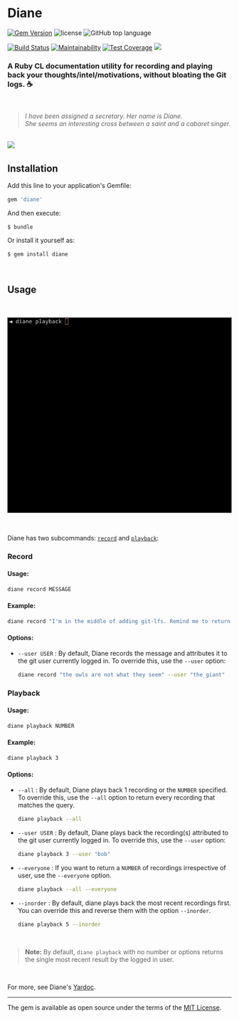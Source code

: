 # Diane
[![Gem Version](https://badge.fury.io/rb/diane.svg)](https://badge.fury.io/rb/diane) ![license](https://img.shields.io/github/license/mnyrop/diane.svg) ![GitHub top language](https://img.shields.io/github/languages/top/mnyrop/diane.svg)


[![Build Status](https://travis-ci.org/mnyrop/diane.svg?branch=master)](https://travis-ci.org/mnyrop/diane) [![Maintainability](https://api.codeclimate.com/v1/badges/0e84a1657af9d2258136/maintainability)](https://codeclimate.com/github/mnyrop/diane/maintainability) [![Test Coverage](https://api.codeclimate.com/v1/badges/0e84a1657af9d2258136/test_coverage)](https://codeclimate.com/github/mnyrop/diane/test_coverage) ![](https://img.shields.io/librariesio/github/mnyrop/diane.svg)




### A Ruby CL documentation utility for recording and playing back your thoughts/intel/motivations, without bloating the Git logs. ☕️

<br>

> *I have been assigned a secretary. Her name is Diane.*<br>
> *She seems an interesting cross between a saint and a cabaret singer.*

<br>

<img src="https://media.giphy.com/media/WubJTtnWXKfmM/giphy.gif" width="400"/>

<br>

## Installation

Add this line to your application's Gemfile:

```ruby
gem 'diane'
```

And then execute:

    $ bundle

Or install it yourself as:

    $ gem install diane

<br>

## Usage
<br>

![diane screen gif](./diane.gif)

<br>

Diane has two subcommands: [`record`](#record) and [`playback`](#playback):


### Record


#### Usage:
```sh
diane record MESSAGE
```

#### Example:
```sh
diane record "I'm in the middle of adding git-lfs. Remind me to return + test."
```

#### Options:

- `--user USER` : By default, Diane records the message and attributes it to the git user currently logged in. To override this, use the `--user` option:

    ```sh
    diane record "the owls are not what they seem" --user "the_giant"
    ```

### Playback

#### Usage:
```sh
diane playback NUMBER
```

#### Example:
```sh
diane playback 3
```

#### Options:

- `--all` : By default, Diane plays back 1 recording or the `NUMBER` specified. To override this, use the `--all` option to return every recording that matches the query.

    ```sh
    diane playback --all
    ```

- `--user USER` : By default, Diane plays back the recording(s) attributed to the git user currently logged in. To override this, use the `--user` option:

    ```sh
    diane playback 3 --user "bob"
    ```
- `--everyone` : If you want to return a `NUMBER` of recordings irrespective of user, use the `--everyone` option.

    ```sh
    diane playback --all --everyone
    ```
- `--inorder` : By default, diane plays back the most recent recordings first. You can override this and reverse them with the option `--inorder`.

    ```sh
    diane playback 5 --inorder
    ```
<br>

> __Note:__ By default, `diane playback` with no number or options returns the single most recent result by the logged in user.

<br>

For more, see Diane's [Yardoc](https://www.rubydoc.info/github/mnyrop/diane/master/Diane).

<hr>

The gem is available as open source under the terms of the [MIT License](https://opensource.org/licenses/MIT).
